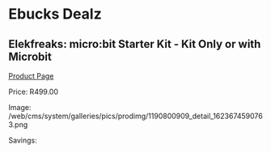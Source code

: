 
# Ebucks Dealz
## Elekfreaks: micro:bit Starter Kit - Kit Only or with Microbit
[Product Page](https://www.ebucks.com/web/shop/productSelected.do?prodId=1190800909&catId=1190841123)

Price: R499.00

Image: /web/cms/system/galleries/pics/prodimg/1190800909_detail_1623674590763.png

Savings: 


	